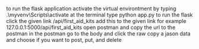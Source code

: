 to run the flask application 
activate the virtual environtment by typing .\myvenv\Scripts\activate at the terminal
type python app.py to run the flask
click the given link 
/api/first_aid_kits add this to the given link
for example 127.0.0.1:5000/api/first_aid_kits
open postman and copy the url to the postman
in the postman go to the body and click the raw
copy a jason data and choose if you want to post, put, and delete

